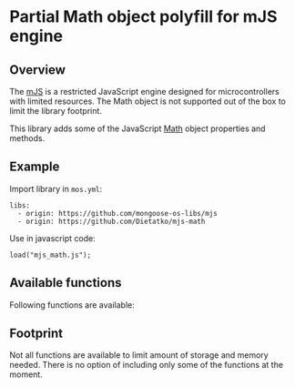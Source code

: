 # Partial Math object polyfill for mJS engine

## Overview
The [mJS](https://github.com/cesanta/mjs) is a restricted JavaScript engine designed for microcontrollers with limited resources. The Math object is not supported out of the box to limit the library footprint.

This library adds some of the JavaScript [Math](https://developer.mozilla.org/en-US/docs/Web/JavaScript/Reference/Global_Objects/Math) object properties and methods. 

## Example
Import library in `mos.yml`:
```
libs:
  - origin: https://github.com/mongoose-os-libs/mjs
  - origin: https://github.com/Dietatko/mjs-math
```

Use in javascript code:
```
load("mjs_math.js");
```

## Available functions
Following functions are available:

## Footprint
Not all functions are available to limit amount of storage and memory needed. There is no option of including only some of the functions at the moment.
